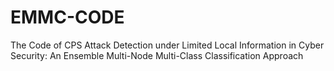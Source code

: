 # EMMC-CODE
The Code of CPS Attack Detection under Limited Local Information in Cyber Security: An Ensemble Multi-Node Multi-Class Classification Approach
